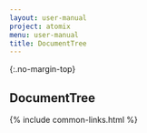 ```yaml
---
layout: user-manual
project: atomix
menu: user-manual
title: DocumentTree
---
```


{:.no-margin-top}
## DocumentTree

{% include common-links.html %}
